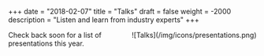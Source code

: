 +++
date = "2018-02-07"
title = "Talks"
draft = false
weight = -2000
description =  "Listen and learn from industry experts"
+++
<div style="float: right">
  ![Talks](/img/icons/presentations.png)
</div>
Check back soon for a list of presentations this year. 

